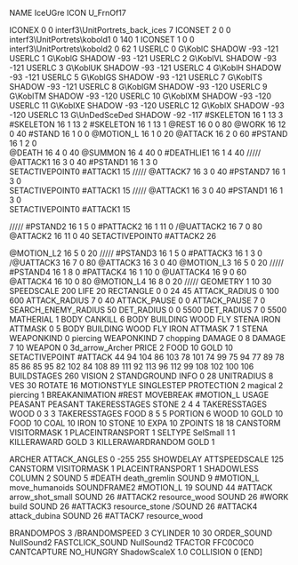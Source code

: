 NAME 			IceUGre
ICON 			U_FrnOf17

ICONEX 0 0 interf3\UnitPortrets\_back_ices 7
ICONSET 2 0 0 interf3\UnitPortrets\kobold1 0 140 1
ICONSET 1 0 0 interf3\UnitPortrets\kobold2 0 62 1
USERLC 			0 G\KoblC    SHADOW -93 -121
USERLC 			1 G\KoblG    SHADOW -93 -121
USERLC                  2 G\KoblVL   SHADOW -93 -121
USERLC                  3 G\KoblUK   SHADOW -93 -121
USERLC 			4 G\KoblH    SHADOW -93 -121
USERLC			5 G\KoblGS   SHADOW -93 -121
USERLC                  7 G\KoblTS   SHADOW -93 -121
USERLC                  8 G\KoblGM   SHADOW -93 -120
USERLC                  9 G\KoblTM   SHADOW -93 -120
USERLC                  10 G\KoblXM  SHADOW -93 -120
USERLC                  11 G\KoblXE  SHADOW -93 -120
USERLC			12 G\KoblX   SHADOW -93 -120
USERLC 			13 G\UnDedSceDed SHADOW -92 -117
#SKELETON               16 1 13 3
#SKELETON               16 1 13 2
#SKELETON               16 1 13 1
@REST      		16 0 0 80
@WORK      		16 12 0 40
#STAND     		16 1 0 0
@MOTION_L  		16 1 0 20
@ATTACK    		16 2 0 60
#PSTAND      		16 1 2 0      
@DEATH     		16 4 0 40
@SUMMON     		16 4 40 0 
#DEATHLIE1 		16 1 4 40
/////
@ATTACK1    		16 3 0 40
#PSTAND1      		16 1 3 0      
SETACTIVEPOINT0		#ATTACK1 15
/////
@ATTACK7    		16 3 0 40
#PSTAND7      		16 1 3 0      
SETACTIVEPOINT0		#ATTACK1 15
/////
@ATTACK1    		16 3 0 40
#PSTAND1      		16 1 3 0      
SETACTIVEPOINT0		#ATTACK1 15

/////
#PSTAND2    16 1 5 0
#PATTACK2   16 1 11 0
/@UATTACK2   16 7 0 80
@ATTACK2    16 11 0 40
SETACTIVEPOINT0		#ATTACK2 26

@MOTION_L2  16 5 0 20
/////
#PSTAND3    16 1 5 0
#PATTACK3   16 1 3 0
/@UATTACK3   16 7 0 80
@ATTACK3    16 3 0 40
@MOTION_L3  16 5 0 20
/////
#PSTAND4    16 1 8 0
#PATTACK4   16 1 10 0
@UATTACK4   16 9 0 60
@ATTACK4    16 10 0 80
@MOTION_L4  16 8 0 20
/////
GEOMETRY 		1 10 30
SPEEDSCALE              200
LIFE     		20
RECTANGLE 		0 0 24 45
ATTACK_RADIUS 		0 100 600
ATTACK_RADIUS 		7 0 40
ATTACK_PAUSE 		0 0
ATTACK_PAUSE 		7 0
SEARCH_ENEMY_RADIUS 	50
DET_RADIUS 		0 0 5500
DET_RADIUS 		7 0 5500
MATHERIAL 		1 BODY
CANKILL 		6 BODY BUILDING WOOD FLY STENA IRON
ATTMASK                 0 5 BODY BUILDING WOOD FLY IRON
ATTMASK                 7 1 STENA
WEAPONKIND 		0 piercing
WEAPONKIND 		7 chopping
DAMAGE   		0 8
DAMAGE                  7 10
WEAPON 			0 3d_arrow_Archer
PRICE 			2 FOOD 10 GOLD 10
SETACTIVEPOINT #ATTACK 44 94 104 86 103 78 101 74 99 75 94 77 89 78 85 86 85 95 82 102 84 108 89 111 92 113 96 112 99 108 102 100 106
BUILDSTAGES 		260
VISION 			2
STANDGROUND
INFO 			0 28
UNITRADIUS 		8
VES 			30
ROTATE 			16
MOTIONSTYLE 		SINGLESTEP
PROTECTION 		2 magical 2 piercing 1
BREAKANIMATION 		#REST
MOVEBREAK 		#MOTION_L
USAGE 			PEASANT
PEASANT
TAKERESSTAGES 		STONE  2 4 4
TAKERESSTAGES 		WOOD   0 3 3
TAKERESSTAGES 		FOOD   8 5 5
PORTION 		6 WOOD 10 GOLD 10 FOOD 10 COAL 10 IRON 10 STONE 10
EXPA 			10
ZPOINTS 18 18
CANSTORM
VISITORMASK 		1
PLACEINTRANSPORT 	1
SELTYPE SelSmall 1 1
KILLERAWARD             GOLD 3
KILLERAWARDRANDOM       GOLD 1

ARCHER
ATTACK_ANGLES		0 -255 255
SHOWDELAY
ATTSPEEDSCALE 125
CANSTORM
VISITORMASK 1
PLACEINTRANSPORT 1
SHADOWLESS
COLUMN 2
SOUND 5 #DEATH death_gremlin
SOUND 9 #MOTION_L move_humanoids
SOUNDFRAME2 #MOTION_L 19
SOUND 44 #ATTACK arrow_shot_small
SOUND 26 #ATTACK2 resource_wood
SOUND 26 #WORK build
SOUND 26 #ATTACK3 resource_stone
/SOUND 26 #ATTACK4 attack_dubina
SOUND 26 #ATTACK7 resource_wood

BRANDOMPOS 3
/BRANDOMSPEED 3
CYLINDER 10 30
ORDER_SOUND NullSound2
FASTCLICK_SOUND NullSound2
TFACTOR FFC0C0C0
CANTCAPTURE
NO_HUNGRY
ShadowScaleX 1.0
COLLISION 0
[END]
